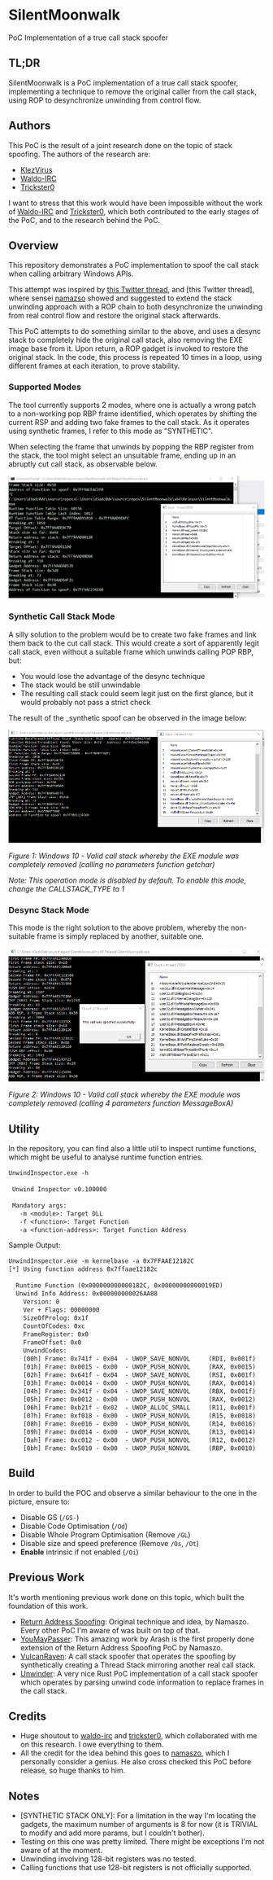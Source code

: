 ﻿# SilentMoonwalk

PoC Implementation of a true call stack spoofer

## TL;DR

SilentMoonwalk is a PoC implementation of a true call stack spoofer, implementing a technique to remove the original caller from the call stack, 
using ROP to desynchronize unwinding from control flow.

## Authors

This PoC is the result of a joint research done on the topic of stack spoofing. The authors of the research are:

* [KlezVirus][9]
* [Waldo-IRC][5]
* [Trickster0][6]

I want to stress that this work would have been impossible without the work of [Waldo-IRC][5] and [Trickster0][6], which both
contributed to the early stages of the PoC, and to the research behind the PoC.

## Overview

This repository demonstrates a PoC implementation to spoof the call stack when calling arbitrary Windows APIs. 

This attempt was inspired by [this Twitter thread][8], and [this Twitter thread], where sensei [namazso][1] showed and suggested 
to extend the stack unwinding approach with a ROP chain to both desynchronize the unwinding from real control flow and restore 
the original stack afterwards.

This PoC attempts to do something similar to the above, and uses a desync stack to completely hide the original 
call stack, also removing the EXE image base from it. Upon return, a ROP gadget is invoked to restore the original stack. 
In the code, this process is repeated 10 times in a loop, using different frames at each iteration, to prove stability.

### Supported Modes

The tool currently supports 2 modes, where one is actually a wrong patch to a non-working pop RBP frame identified, which operates by shifting the current
RSP and adding two fake frames to the call stack. As it operates using synthetic frames, I refer to this mode as "SYNTHETIC".

When selecting the frame that unwinds by popping the RBP register from the stack, the tool might select an unsuitable frame, ending up in an abruptly
cut call stack, as observable below.

![Windows 10 Call Stack - Cut](./assets/img/stack_cut.png)

### Synthetic Call Stack Mode

A silly solution to the problem would be to create two fake frames and link them back to the cut call stack. This would create a sort of apparently legit call stack,
even without a suitable frame which unwinds calling POP RBP, but:
* You would lose the advantage of the desync technique
* The stack would be still unwindable
* The resulting call stack could seem legit just on the first glance, but it would probably not pass a strict check

The result of the _synthetic spoof can be observed in the image below:

![Windows 10 Call Stack - Apparently Legit, non unwinding - getchar](./assets/img/stack_win10_getchar.png)

*Figure 1: Windows 10 - Valid call stack whereby the EXE module was completely removed (calling no parameters function getchar)*

*Note: This operation mode is disabled by default. To enable this mode, change the CALLSTACK_TYPE to 1*

### Desync Stack Mode

This mode is the right solution to the above problem, whereby the non-suitable frame is simply replaced by another, suitable one.

![Windows 10 Call Stack - Legit, unwinding - MessageBoxExA](./assets/img/stack_win10_msgbox_ex.png)

*Figure 2: Windows 10 - Valid call stack whereby the EXE module was completely removed (calling 4 parameters function MessageBoxA)*

## Utility

In the repository, you can find also a little util to inspect runtime functions, which might be useful to analyse runtime function entries.

```
UnwindInspector.exe -h

 Unwind Inspector v0.100000

 Mandatory args:
   -m <module>: Target DLL
   -f <function>: Target Function
   -a <function-address>: Target Function Address
```

Sample Output:

```
UnwindInspector.exe -m kernelbase -a 0x7FFAAE12182C
[*] Using function address 0x7ffaae12182c

  Runtime Function (0x000000000000182C, 0x00000000000019ED)
  Unwind Info Address: 0x000000000026AA88
    Version: 0
    Ver + Flags: 00000000
    SizeOfProlog: 0x1f
    CountOfCodes: 0xc
    FrameRegister: 0x0
    FrameOffset: 0x0
    UnwindCodes:
    [00h] Frame: 0x741f - 0x04  - UWOP_SAVE_NONVOL     (RDI, 0x001f)
    [01h] Frame: 0x0015 - 0x00  - UWOP_PUSH_NONVOL     (RAX, 0x0015)
    [02h] Frame: 0x641f - 0x04  - UWOP_SAVE_NONVOL     (RSI, 0x001f)
    [03h] Frame: 0x0014 - 0x00  - UWOP_PUSH_NONVOL     (RAX, 0x0014)
    [04h] Frame: 0x341f - 0x04  - UWOP_SAVE_NONVOL     (RBX, 0x001f)
    [05h] Frame: 0x0012 - 0x00  - UWOP_PUSH_NONVOL     (RAX, 0x0012)
    [06h] Frame: 0xb21f - 0x02  - UWOP_ALLOC_SMALL     (R11, 0x001f)
    [07h] Frame: 0xf018 - 0x00  - UWOP_PUSH_NONVOL     (R15, 0x0018)
    [08h] Frame: 0xe016 - 0x00  - UWOP_PUSH_NONVOL     (R14, 0x0016)
    [09h] Frame: 0xd014 - 0x00  - UWOP_PUSH_NONVOL     (R13, 0x0014)
    [0ah] Frame: 0xc012 - 0x00  - UWOP_PUSH_NONVOL     (R12, 0x0012)
    [0bh] Frame: 0x5010 - 0x00  - UWOP_PUSH_NONVOL     (RBP, 0x0010)
```

## Build

In order to build the POC and observe a similar behaviour to the one in the picture, ensure to:

* Disable GS (`/GS-`)
* Disable Code Optimisation (`/Od`)
* Disable Whole Program Optimisation (Remove `/GL`)
* Disable size and speed preference (Remove `/Os`, `/Ot`)
* **Enable** intrinsic if not enabled (`/Oi`)

## Previous Work

It's worth mentioning previous work done on this topic, which built the foundation of this work.

* [Return Address Spoofing][7]: Original technique and idea, by Namaszo. Every other PoC I'm aware of was built on top of that. 
* [YouMayPasser][10]: This amazing work by Arash is the first properly done extension of the Return Address Spoofing PoC by Namaszo.  
* [VulcanRaven][2]: A call stack spoofer that operates the spoofing by synthetically creating a Thread Stack mirroring another real call stack.
* [Unwinder][3]: A very nice Rust PoC implementation of a call stack spoofer which operates by parsing unwind code information to replace frames in the call stack.

## Credits

* Huge shoutout to [waldo-irc][5] and [trickster0][6], which collaborated with me on this research. I owe everything to them. 
* All the credit for the idea behind this goes to [namaszo][1], which I personally consider a genius. He also cross checked this PoC before release, so huge thanks to him.

## Notes

* [SYNTHETIC STACK ONLY]: For a limitation in the way I'm locating the gadgets, the maximum number of arguments is 8 for now (it is TRIVIAL to modify and add more params, but I couldn't bother).
* Testing on this one was pretty limited. There might be exceptions I'm not aware of at the moment.
* Unwinding involving 128-bit registers was no tested.
* Calling functions that use 128-bit registers is not officially supported.

[1]: https://twitter.com/namazso
[2]: https://github.com/WithSecureLabs/CallStackSpoofer/
[3]: https://github.com/Kudaes/Unwinder/
[4]: https://twitter.com/_Kudaes_
[5]: https://twitter.com/waldoirc
[6]: https://twitter.com/trickster012
[7]: https://www.unknowncheats.me/forum/anti-cheat-bypass/268039-x64-return-address-spoofing-source-explanation.html
[8]: https://twitter.com/_Kudaes_/status/1594753842310434816
[9]: https://twitter.com/KlezVirus
[10]: https://github.com/waldo-irc/YouMayPasser

